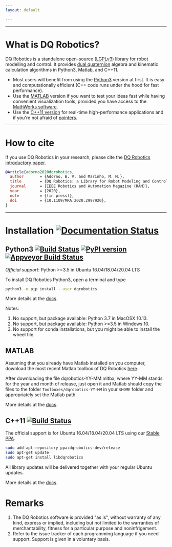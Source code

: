 ```yaml
---
layout: default

---
```

<hr />

# What is DQ Robotics?

DQ Robotics is a standalone open-source ([LGPLv3](https://www.gnu.org/licenses/lgpl-3.0.html)) library for robot modelling and control. It provides [dual quaternion](http://en.wikipedia.org/wiki/Dual_quaternion) algebra and kinematic calculation algorithms in Python3, Matlab, and C++11.
- Most users will benefit from using the [Python3](#ubuntu-python3--) version at first. It is easy and computationally efficient (C++ code runs under the hood for fast performance).
- Use the [MATLAB](#matlab) version if you want to test your ideas fast while having convenient visualization tools, provided you have access to the [MathWorks software](https://www.mathworks.com/).
- Use the [C++11 version](#ubuntu-c11-) for real-time high-performance applications and if you're not afraid of [pointers](https://en.wikipedia.org/wiki/Pointer_(computer_programming)).

<hr />

# How to cite

If you use DQ Robotics in your research, please cite the [DQ Robotics introductory paper](https://arxiv.org/abs/1910.11612).

```bibtex
@Article{adorno2020dqrobotics,
  author       = {Adorno, B. V. and Marinho, M. M.},
  title        = {DQ Robotics: a Library for Robot Modeling and Control Using Dual Quaternion Algebra},
  journal      = {IEEE Robotics and Automation Magazine (RAM)},
  year         = {2020},
  note         = {(in press)},
  doi          = {10.1109/MRA.2020.2997920},
}
```

<hr />

# Installation [![Documentation Status](https://readthedocs.org/projects/dqroboticsgithubio/badge/?version=latest)](https://dqroboticsgithubio.readthedocs.io/en/latest/?badge=latest)

## Python3 [![Build Status](https://travis-ci.com/dqrobotics/python.svg?branch=master)](https://travis-ci.com/dqrobotics/python) [![PyPI version](https://badge.fury.io/py/dqrobotics.svg)](https://badge.fury.io/py/dqrobotics) [![Appveyor Build Status](https://ci.appveyor.com/api/projects/status/github/dqrobotics/python?branch=master&svg=true)](https://ci.appveyor.com/project/mmmarinho/python)

*Official support*: Python >=3.5 in Ubuntu 16.04/18.04/20.04 LTS

To install DQ Robotics Python3, open a terminal and type 

```bash
python3 -m pip install --user dqrobotics
```
More details at the [docs](https://dqroboticsgithubio.readthedocs.io/en/latest/installation/python.html#python3-installation).

Notes:
1. No support, but package available: Python 3.7 in MacOSX 10.13.
2. No support, but package available: Python >=3.5 in Windows 10.
3. No support for conda installations, but you might be able to install the wheel file.

## MATLAB

Assuming that you already have Matlab installed on you computer, download the most recent Matlab toolbox of DQ Robotics [here](https://github.com/dqrobotics/matlab/releases/latest).

After downloading the file dqrobotics-YY-MM.mltbx, where YY-MM stands for the year and month of release, just open it and Matlab should copy the files to the folder `Toolboxes/dqrobotics-YY-MM` in your `$HOME` folder and appropriately set the Matlab path.

More details at the [docs](https://dqroboticsgithubio.readthedocs.io/en/latest/installation/matlab.html#matlab-installation).

## C++11 [![Build Status](https://travis-ci.com/dqrobotics/cpp.svg?branch=master)](https://travis-ci.com/dqrobotics/cpp)

The official support is for Ubuntu 16.04/18.04/20.04 LTS using our [Stable PPA](https://launchpad.net/~dqrobotics-dev/+archive/ubuntu/release).

```bash
sudo add-apt-repository ppa:dqrobotics-dev/release
sudo apt-get update
sudo apt-get install libdqrobotics
```

All library updates will be delivered together with your regular Ubuntu updates.

More details at the [docs](https://dqroboticsgithubio.readthedocs.io/en/latest/installation/cpp.html#c-11-installation).

# Remarks
1. The DQ Robotics software is provided "as is", without warranty of any kind, express or implied, including but not limited to the warranties of merchantability, fitness for a particular purpose and noninfrigement.
2. Refer to the issue tracker of each programming language if you need support. Support is given in a voluntary basis.





